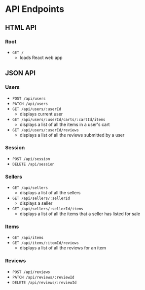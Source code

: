 # API Endpoints

## HTML API

### Root

* `GET /`
  * loads React web app

## JSON API

### Users

* `POST /api/users`
* `PATCH /api/users`
* `GET /api/users/:userId`
  * displays current user
* `GET /api/users/:userId/carts/:cartId/items`
  * displays a list of all the items in a user's cart
* `GET /api/users/:userId/reviews`
  * displays a list of all the reviews submitted by a user

### Session

* `POST /api/session`
* `DELETE /api/session`

### Sellers

* `GET /api/sellers`
  * displays a list of all the sellers
* `GET /api/sellers/:sellerId`
  * displays a seller
* `GET /api/sellers/:sellerId/items`
  * displays a list of all the items that a seller has listed for sale

### Items

* `GET /api/items`
* `GET /api/items/:itemId/reviews`
  * displays a list of all the reviews for an item

### Reviews

* `POST /api/reviews`
* `PATCH /api/reviews/:reviewId`
* `DELETE /api/reviews/:reviewId`
